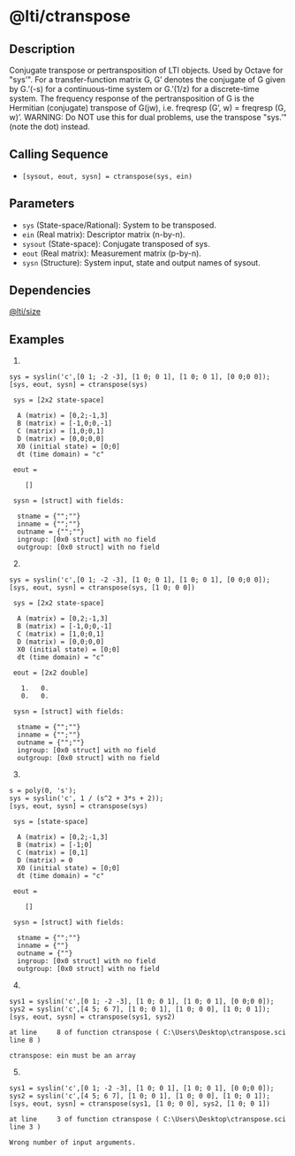 # @lti/ctranspose

## Description
Conjugate transpose or pertransposition of LTI objects. Used by Octave for "sys’". For a transfer-function matrix G, G’ denotes the conjugate of G given by G.’(-s) for a continuous-time system or G.’(1/z) for a discrete-time system. The frequency response of the pertransposition of G is the Hermitian (conjugate) transpose of G(jw), i.e. freqresp (G’, w) = freqresp (G, w)’. WARNING: Do NOT use this for dual problems, use the transpose "sys.’" (note the dot) instead.

## Calling Sequence
- `[sysout, eout, sysn] = ctranspose(sys, ein)`

## Parameters
- `sys` (State-space/Rational): System to be transposed.
- `ein` (Real matrix): Descriptor matrix (n-by-n).
- `sysout` (State-space): Conjugate transposed of sys.
- `eout` (Real matrix): Measurement matrix (p-by-n).
- `sysn` (Structure): System input, state and output names of sysout.

## Dependencies
[@lti/size](https://github.com/akash-sankar/CSToolboxFunctions/tree/main/%40lti%20size)

## Examples
1.
```
sys = syslin('c',[0 1; -2 -3], [1 0; 0 1], [1 0; 0 1], [0 0;0 0]);
[sys, eout, sysn] = ctranspose(sys)
```
```
 sys = [2x2 state-space]

  A (matrix) = [0,2;-1,3]
  B (matrix) = [-1,0;0,-1]
  C (matrix) = [1,0;0,1]
  D (matrix) = [0,0;0,0]
  X0 (initial state) = [0;0]
  dt (time domain) = "c"

 eout = 

    []

 sysn = [struct] with fields:

  stname = {"";""}
  inname = {"";""}
  outname = {"";""}
  ingroup: [0x0 struct] with no field
  outgroup: [0x0 struct] with no field
```

2.
```
sys = syslin('c',[0 1; -2 -3], [1 0; 0 1], [1 0; 0 1], [0 0;0 0]);
[sys, eout, sysn] = ctranspose(sys, [1 0; 0 0])
```
```
 sys = [2x2 state-space]

  A (matrix) = [0,2;-1,3]
  B (matrix) = [-1,0;0,-1]
  C (matrix) = [1,0;0,1]
  D (matrix) = [0,0;0,0]
  X0 (initial state) = [0;0]
  dt (time domain) = "c"

 eout = [2x2 double]

   1.   0.
   0.   0.

 sysn = [struct] with fields:

  stname = {"";""}
  inname = {"";""}
  outname = {"";""}
  ingroup: [0x0 struct] with no field
  outgroup: [0x0 struct] with no field
```

3.
```
s = poly(0, 's');
sys = syslin('c', 1 / (s^2 + 3*s + 2));
[sys, eout, sysn] = ctranspose(sys)
```
```
 sys = [state-space]

  A (matrix) = [0,2;-1,3]
  B (matrix) = [-1;0]
  C (matrix) = [0,1]
  D (matrix) = 0
  X0 (initial state) = [0;0]
  dt (time domain) = "c"

 eout = 

    []

 sysn = [struct] with fields:

  stname = {"";""}
  inname = {""}
  outname = {""}
  ingroup: [0x0 struct] with no field
  outgroup: [0x0 struct] with no field
```

4.
```
sys1 = syslin('c',[0 1; -2 -3], [1 0; 0 1], [1 0; 0 1], [0 0;0 0]);
sys2 = syslin('c',[4 5; 6 7], [1 0; 0 1], [1 0; 0 0], [1 0; 0 1]);
[sys, eout, sysn] = ctranspose(sys1, sys2)
```
```
at line     8 of function ctranspose ( C:\Users\Desktop\ctranspose.sci line 8 )

ctranspose: ein must be an array
```

5.
```
sys1 = syslin('c',[0 1; -2 -3], [1 0; 0 1], [1 0; 0 1], [0 0;0 0]);
sys2 = syslin('c',[4 5; 6 7], [1 0; 0 1], [1 0; 0 0], [1 0; 0 1]);
[sys, eout, sysn] = ctranspose(sys1, [1 0; 0 0], sys2, [1 0; 0 1])
```
```
at line     3 of function ctranspose ( C:\Users\Desktop\ctranspose.sci line 3 )

Wrong number of input arguments.
```
